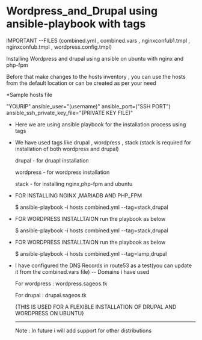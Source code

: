 # Wordpress_and_Drupal using ansible-playbook with tags

IMPORTANT --FILES
(combined.yml , combined.vars , nginxconfub1.tmpl , nginxconfub.tmpl , wordpress.config.tmpl)

Installing Wordpress and drupal using ansible on ubuntu with nginx and php-fpm

Before that make changes to the hosts inventory , you can use the hosts from the default location or can be created as per your need

  *Sample hosts file
 
   "YOURIP" ansible_user="(username)" ansible_port=("SSH PORT") ansible_ssh_private_key_file="(PRIVATE KEY FILE)"
 

* Here we are using ansible playbook for the installation process using tags

 - We have used tags like drupal , wordpress , stack (stack is required for installation of both wordpress and drupal)
   
   drupal - for druapl installation
   
   wordpress - for wordpress installation
   
   stack - for installing nginx,php-fpm and ubuntu
   

* FOR INSTALLING NGINX ,MARIADB AND PHP_FPM 

  $ ansible-playbook -i hosts combined.yml --tag=stack,drupal
   
* FOR WORDPRESS INSTALLTAION run the playbook as below
  
   $ ansible-playbook -i hosts combined.yml --tag=stack,drupal
   
* FOR WORDPRESS INSTALLTAION run the playbook as below

  $ ansible-playbook -i hosts combined.yml --tag=lamp,drupal
  
* I have configured the DNS Records in route53 as a test(you can update it from the combined.vars file)
 -- Domains i have used
 
    For wordpress : wordpress.sageos.tk
    
    For drupal : drupal.sageos.tk
  
  {THIS IS USED FOR A FLEXIBLE INSTALLATION OF DRUPAL AND WORDPRESS ON UBUNTU}
  
  -------------------------------------------------------------------------------
  Note : In future i will add support for other distributions
